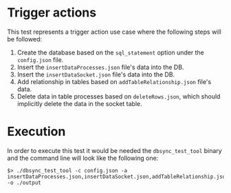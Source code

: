 # Trigger actions
This test represents a trigger action use case where the following steps will be followed:
1) Create the database based on the `sql_statement` option under the `config.json` file.
2) Insert the `insertDataProcesses.json` file's data into the DB.
3) Insert the `insertDataSocket.json` file's data into the DB.
4) Add relationship in tables based on `addTableRelationship.json` file's data.
5) Delete data in table processes based on `deleteRows.json`, which should implicitly delete the data in the socket table.

# Execution
In order to execute this test it would be needed the `dbsync_test_tool` binary and the command line will look like the following one:
```
$> ./dbsync_test_tool -c config.json -a insertDataProcesses.json,insertDataSocket.json,addTableRelationship.json,deleteRows.json -o ./output
```
